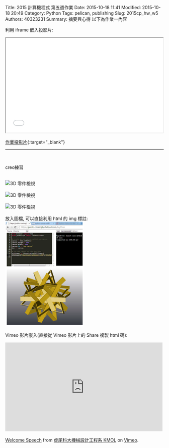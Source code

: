 Title: 2015 計算機程式 第五週作業
Date: 2015-10-18 11:41
Modified: 2015-10-18 20:49
Category: Python
Tags: pelican, publishing
Slug: 2015cp_hw_w5
Authors: 40323231
Summary: 摘要與心得
以下為作業一內容

利用 iframe 嵌入投影片:

<iframe src="simplest3.html" width="500" height="300"></iframe>

[作業投影片](simplest3.html){:target="_blank"}
<hr>
<br>
<p>creo練習</p>
<br>
<img src="https://copy.com/F7DorU0fIsYEYVWN" width="250" alt="3D 零件檢視"></img>
<br>
<br>
<img src="https://copy.com/2uzMwgAb0JaRh9GJ" width="250" alt="3D 零件檢視"></img>
<br>
<br>
<img src="https://copy.com/S0PFlRTrkQPVefF9" width="250" alt="3D 零件檢視"></img>
<br>
<br>
放入圖檔, 可以直接利用 html 的 img 標註:
<img src="images/3d_parts_viewer.png" width="250" alt="3D 零件檢視"></img>

Vimeo 影片嵌入(直接從 Vimeo 影片上的 Share 複製 html 碼):

<iframe src="https://player.vimeo.com/video/137724068" width="500" height="281" frameborder="0" webkitallowfullscreen mozallowfullscreen allowfullscreen></iframe> <p><a href="https://vimeo.com/137724068">Welcome Speech</a> from <a href="https://vimeo.com/user24079973">虎尾科大機械設計工程系 KMOL</a> on <a href="https://vimeo.com">Vimeo</a>.</p>
